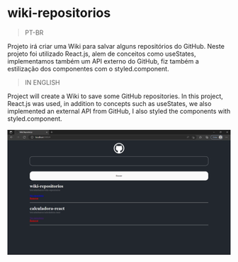 # wiki-repositorios
 > PT-BR

 Projeto irá criar uma Wiki para salvar alguns repositórios do GitHub. Neste projeto foi utilizado React.js, alem de conceitos como useStates, implementamos também um API externo do GitHub, fiz também a estilização dos componentes com o styled.component.

> IN ENGLISH

Project will create a Wiki to save some GitHub repositories. In this project, React.js was used, in addition to concepts such as useStates, we also implemented an external API from GitHub, I also styled the components with styled.component. 
<br>
<br>
 <img src="./wiki/src/assets/projeto.png">